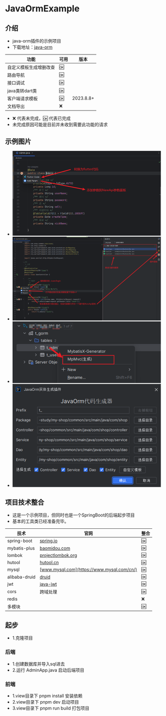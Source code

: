 # JavaOrmExample

## 介绍

- java-orm插件的示例项目
- 下载地址：[java-orm](https://plugins.jetbrains.com/plugin/20888-javaorm)

| 功能          | 可用 | 版本        |
|-------------|----|-----------|
| 自定义模板生成增删改查 | 🆗 |           |
| 路由导航        | 🆗 |           |
| 接口调试        | 🆗 |           |
| java类转dart类 | 🆗 |           |
| 客户端请求模板     | 🆗 | 2023.8.8+ |
| 文档导出        | ❌  |           |

- ❌ 代表未完成，🆗 代表已完成
- 未完成原因可能是目前并未收到需要此功能的请求

## 示例图片

- ![](image/img.png)
- ![](image/img_1.png)
- ![](image/img_2.png)
- ![](image/img_3.png)

## 项目技术整合

- 这是一个示例项目，但同时也是一个SpringBoot的后端起步项目
- 基本的工具类已经准备完毕。

| 技术            | 官网                                                   | 整合 |
|---------------|------------------------------------------------------|----|
| spring-boot   | [spring.io](https://spring.io/projects/spring-boot/) | 🆗 |
| mybatis-plus  | [baomidou.com](https://baomidou.com/)                | 🆗 |
| lombok        | [projectlombok.org](https://projectlombok.org/)      | 🆗 |
| hutool        | [hutool.cn](https://hutool.cn/)                      | 🆗 |
| mysql         | [www.mysql.com](https://www.mysql.com/cn/)           | 🆗 |
| alibaba-druid | [druid](https://github.com/alibaba/druid)            | 🆗 |
| jwt           | [java-jwt](https://github.com/auth0/java-jwt)        | 🆗 |
| cors          | 跨域处理                                                 | 🆗 |
| redis         |                                                      | ❌  |
| 多模块           |                                                      | 🆗 |

## 起步
- 1.克隆项目

### 后端
- 1.创建数据库并导入sql进去
- 2.运行 AdminApp.java 启动后端项目

### 前端
- 1.view目录下 pnpm install 安装依赖
- 2.view目录下 pnpm dev 启动项目
- 3.view目录下 pnpm run build 打包项目

